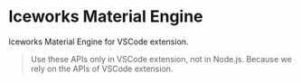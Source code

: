 # Iceworks Material Engine

Iceworks Material Engine for VSCode extension.

> Use these APIs only in VSCode extension, not in Node.js.
> Because we rely on the APIs of VSCode extension.
